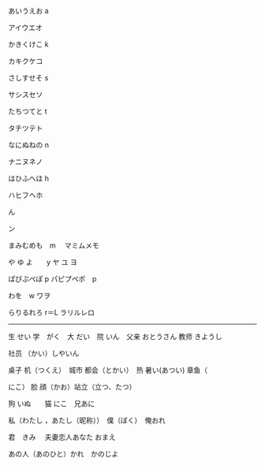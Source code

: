 あいうえお  a

アイウエオ



かきくけこ  k

カキクケコ



さしすせそ  s

サシスセソ



たちつてと  t     　

タチツテト



なにぬねの  n  

ナニヌネノ



はひふへほ  h

ハヒフヘホ



ん

ン



まみむめも　m　
マミムメモ

や  ゆ  よ　　y
ヤ  ユ  ヨ　　

ぱぴぷぺぽ p
パピプペポ　p

わを　w
ワヲ

らりるれろ r＝L
ラリルレロ

***
生 せい  学　がく　大 だい　院 いん　父亲 おとうさん   教师 きようし

社员 （かい）しやいん

桌子 机（つくえ）　城市 都会（とかい）　热 暑い(あつい) 章鱼（

にこ）  脸 顔（かお）站立（立つ、たつ）

狗 いぬ　　猫 にこ　兄あに

私（わたし  ，あたし（昵称））　僕（ぼく）　俺おれ　

君　きみ   　夫妻恋人あなた  おまえ

あの人（あのひと）かれ　かのじよ
